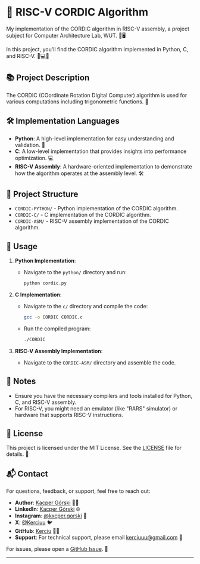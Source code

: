 # 🔢 RISC-V CORDIC Algorithm

My implementation of the CORDIC algorithm in RISC-V assembly, a project subject for Computer Architecture Lab, WUT. 📐🖥️

In this project, you'll find the CORDIC algorithm implemented in Python, C, and RISC-V. 🐍💻🔢

## 📚 Project Description

The CORDIC (COordinate Rotation DIgital Computer) algorithm is used for various computations including trigonometric functions. 🧮

## 🛠️ Implementation Languages

- **Python**: A high-level implementation for easy understanding and validation. 🐍
- **C**: A low-level implementation that provides insights into performance optimization. 💻
- **RISC-V Assembly**: A hardware-oriented implementation to demonstrate how the algorithm operates at the assembly level. 🛠️

## 📁 Project Structure

- `CORDIC-PYTHON/` - Python implementation of the CORDIC algorithm.
- `CORDIC-C/` - C implementation of the CORDIC algorithm.
- `CORDIC-ASM/` - RISC-V assembly implementation of the CORDIC algorithm.

## 🚀 Usage

1. **Python Implementation**:
   - Navigate to the `python/` directory and run:
     ```bash
     python cordic.py
     ```

2. **C Implementation**:
   - Navigate to the `c/` directory and compile the code:
     ```bash
     gcc -o CORDIC CORDIC.c
     ```
   - Run the compiled program:
     ```bash
     ./CORDIC
     ```

3. **RISC-V Assembly Implementation**:
   - Navigate to the `CORDIC-ASM/` directory and assemble the code.

## 📝 Notes

- Ensure you have the necessary compilers and tools installed for Python, C, and RISC-V assembly.
- For RISC-V, you might need an emulator (like "RARS" simulator) or hardware that supports RISC-V instructions.

## 📜 License

This project is licensed under the MIT License. See the [LICENSE](LICENSE) file for details. 📜

## 📬 Contact

For questions, feedback, or support, feel free to reach out:

- **Author**: [Kacper Górski](mailto:kacper.gorski.contact@gmail.com) 🧑‍💻
- **LinkedIn**: [Kacper Górski](https://www.linkedin.com/in/kacper-gorski-se/) 🌐
- **Instagram**: [@kxcper.gorski](https://www.instagram.com/kxcper.gorski/) 📸
- **X**: [@Kerciuu](https://x.com/Kerciuu) 🐦
- **GitHub**: [Kerciu](https://github.com/Kerciu) 🧑‍💻
- **Support**: For technical support, please email [kerciuuu@gmail.com](mailto:kerciuuu@gmail.com) 📧

For issues, please open a [GitHub Issue](https://github.com/Kerciu/riscv-cordic-algorithm/issues). 🚀

---
